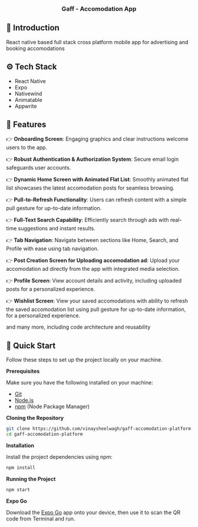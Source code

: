  <h3 align="center">Gaff - Accomodation App</h3>

## <a name="introduction">🤖 Introduction</a>

React native based full stack cross platform mobile app for advertising and booking accomodations 

## <a name="tech-stack">⚙️ Tech Stack</a>

- React Native
- Expo
- Nativewind
- Animatable
- Appwrite

## <a name="features">🔋 Features</a>

👉 **Onboarding Screen**: Engaging graphics and clear instructions welcome users to the app.

👉 **Robust Authentication & Authorization System**: Secure email login safeguards user accounts.

👉 **Dynamic Home Screen with Animated Flat List**: Smoothly animated flat list showcases the latest accomodation posts for seamless browsing.

👉 **Pull-to-Refresh Functionality**: Users can refresh content with a simple pull gesture for up-to-date information.

👉 **Full-Text Search Capability**: Efficiently search through ads with real-time suggestions and instant results.

👉 **Tab Navigation**: Navigate between sections like Home, Search, and Profile with ease using tab navigation.

👉 **Post Creation Screen for Uploading accomodation ad**: Upload your accomodation ad directly from the app with integrated media selection.

👉 **Profile Screen**: View account details and activity, including uploaded posts for a personalized experience.

👉 **Wishlist Screen**: View your saved accomodations with ability to refresh the saved accomodation list using pull gesture for up-to-date information, for a personalized experience.


and many more, including code architecture and reusability 

## <a name="quick-start">🤸 Quick Start</a>

Follow these steps to set up the project locally on your machine.

**Prerequisites**

Make sure you have the following installed on your machine:

- [Git](https://git-scm.com/)
- [Node.js](https://nodejs.org/en)
- [npm](https://www.npmjs.com/) (Node Package Manager)

**Cloning the Repository**

```bash
git clone https://github.com/vinaysheelwagh/gaff-accomodation-platform.git
cd gaff-accomodation-platform
```
**Installation**

Install the project dependencies using npm:

```bash
npm install
```

**Running the Project**

```bash
npm start
```

**Expo Go**

Download the [Expo Go](https://expo.dev/go) app onto your device, then use it to scan the QR code from Terminal and run.
